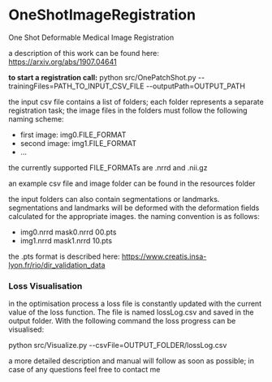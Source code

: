 # OneShotImageRegistration
One Shot Deformable Medical Image Registration

a description of this work can be found here: https://arxiv.org/abs/1907.04641

**to start a registration call:**
python src/OnePatchShot.py --trainingFiles=PATH_TO_INPUT_CSV_FILE  --outputPath=OUTPUT_PATH

the input csv file contains a list of folders; each folder represents a separate registration task; the image files in the folders must follow the following naming scheme: 

* first image: img0.FILE_FORMAT
* second image: img1.FILE_FORMAT
* ...

the currently supported FILE_FORMATs are .nrrd and .nii.gz

an example csv file and image folder can be found in the resources folder

the input folders can also contain segmentations or landmarks. segmentations and landmarks will be deformed with the deformation fields calculated for the appropriate images. the naming convention is as follows: 

* img0.nrrd mask0.nrrd 00.pts
* img1.nrrd mask1.nrrd 10.pts

the .pts format is described here: https://www.creatis.insa-lyon.fr/rio/dir_validation_data

### Loss Visualisation

in the optimisation process a loss file is constantly updated with the current value of the loss function. The file is named lossLog.csv and saved in the output folder. With the following command the loss progress can be visualised:  

python src/Visualize.py --csvFile=OUTPUT_FOLDER/lossLog.csv


a more detailed description and manual will follow as soon as possible; in case of any questions feel free to contact me

